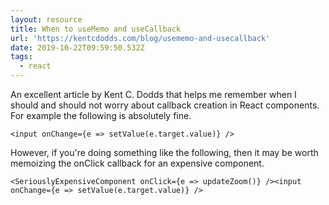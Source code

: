 ```yaml
---
layout: resource
title: When to useMemo and useCallback
url: 'https://kentcdodds.com/blog/usememo-and-usecallback'
date: 2019-10-22T09:59:50.532Z
tags:
  - react
---
```

An excellent article by Kent C. Dodds that helps me remember when I should and should not worry about callback creation in React components. For example the following is absolutely fine.

```
<input onChange={e => setValue(e.target.value)} />
```

However, if you're doing something like the following, then it may be worth memoizing the onClick callback for an expensive component.

```
<SeriouslyExpensiveComponent onClick={e => updateZoom()} /><input onChange={e => setValue(e.target.value)} />
```
